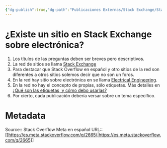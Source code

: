 ```yaml
---
{"dg-publish":true,"dg-path":"Publicaciones Externas/Stack Exchange/Stack Overflow en español/Stack Overflow en español Meta/es.meta.stackoverflow.com-2665.md","permalink":"/publicaciones-externas/stack-exchange/stack-overflow-en-espanol/stack-overflow-en-espanol-meta/es-meta-stackoverflow-com-2665/","title":"¿Existe un sitio en Stack Exchange sobre electrónica?","hide":true,"noteIcon":"\"0\"","created":"2024-04-03T12:49:10.593-06:00","updated":"2024-04-05T16:44:02.119-06:00"}
---
```


# ¿Existe un sitio en Stack Exchange sobre electrónica?

1. Los títulos de las preguntas deben ser breves pero descriptivos.
2. La red de sitios se llama [Stack Exchange][1]
2. Para destacar que Stack Overflow en español y otro sitios de la red son diferentes a otros sitios solemos decir que no son un foros.
3. En la red hay sitio sobre electrónica en se llama [Electrical Engineering][2].
4. En la red no hay el concepto de propias,  sólo etiquetas. Más detalles en [¿Qué son las etiquetas, y cómo debo usarlas?][3]
6. Por cierto, cada publicación debería versar sobre un tema específico.


  [1]: https://stackexchange.com
  [2]: https://electronics.stackexchange.com/
  [3]: http://es.stackoverflow.com/help/tagging

# Metadata
Source:: Stack Overflow Meta en español
URL:: [[https://es.meta.stackoverflow.com/q/2665\|https://es.meta.stackoverflow.com/q/2665]]

